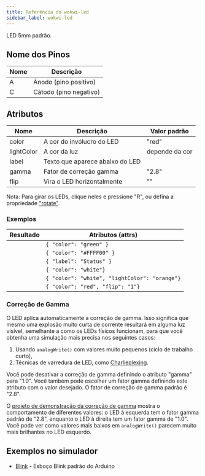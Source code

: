 ```yaml
---
title: Referência do wokwi-led
sidebar_label: wokwi-led
---
```


LED 5mm padrão.

<wokwi-led />

## Nome dos Pinos

| Nome | Descrição              |
| ---- | ---------------------- |
| A    | Ânodo (pino positivo)  |
| C    | Cátodo (pino negativo) |

## Atributos

| Nome       | Descrição                       | Valor padrão         |
| ---------- | ------------------------------- | ---------------------|
| color      | A cor do invólucro do LED       | "red"                |
| lightColor | A cor da luz                    | depende da cor       |
| label      | Texto que aparece abaixo do LED |                      |
| gamma      | Fator de correção gamma         | "2.8"                |
| flip       | Vira o LED horizontalmente      | ""                   |

Nota: Para girar os LEDs, clique neles e pressione "R", ou defina a propriedade ["rotate"](../diagram-format#parts).

### Exemplos

| Resultado                                                 | Atributos (attrs)                             |
| --------------------------------------------------------- | --------------------------------------------- |
| <wokwi-led color="green" />                               | `{ "color": "green" }`                        |
| <wokwi-led color="#FFFF00" />                             | `{ "color": "#FFFF00" }`                      |
| <wokwi-led label="Status" />                              | `{ "label": "Status" }`                       |
| <wokwi-led color="white" />                               | `{ "color": "white"}`                         |
| <wokwi-led color="white" lightColor="orange" value="1" /> | `{ "color": "white", "lightColor": "orange"}` |
| <wokwi-led color="red" flip="1"/>                         | `{ "color": "red", "flip": "1"}`              |

### Correção de Gamma

O LED aplica automaticamente a correção de gamma. Isso significa que mesmo uma explosão muito curta de corrente resultará
em alguma luz visível, semelhante a como os LEDs físicos funcionam, para que você obtenha uma simulação mais precisa nos seguintes casos:

1. Usando `analogWrite()` com valores muito pequenos (ciclo de trabalho curto),
2. Técnicas de varredura de LED, como [Charlieplexing](https://goodarduinocode.com/guides/charlieplexing).

Você pode desativar a correção de gamma definindo o atributo "gamma" para "1.0". Você também pode escolher um
fator gamma definindo este atributo com o valor desejado. O fator de correção de gamma padrão é "2.8".

O [projeto de demonstração da correção de gamma](https://wokwi.com/projects/304762988710068800) mostra o comportamento de diferentes valores: o LED à esquerda tem o fator gamma padrão de "2.8", enquanto o LED à direita tem um fator gamma de "1.0". Você pode ver como valores mais baixos em `analogWrite()` parecem muito mais brilhantes no LED esquerdo.

## Exemplos no simulador

- [Blink](https://wokwi.com/arduino/libraries/demo/blink) - Esboço Blink padrão do Arduino
